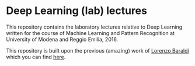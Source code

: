 # Deep Learning (lab) lectures

This repository contains the laboratory lectures relative to Deep Learning written for the course of Machine Learning and Pattern Recognition at University of Modena and Reggio Emilia, 2016.

This repository is built upon the previous (amazing) work of [Lorenzo Baraldi](http://www.lorenzobaraldi.com/) which you can find [here](https://github.com/baraldilorenzo/DL_tutorials).
